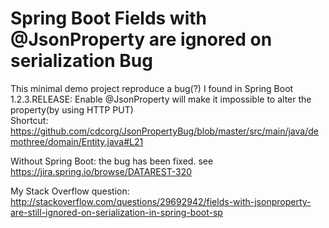 # Spring Boot Fields with @JsonProperty are ignored on serialization Bug

This minimal demo project reproduce a bug(?) I found in Spring Boot 1.2.3.RELEASE: 
Enable @JsonProperty will make it impossible to alter the property(by using HTTP PUT)     
Shortcut: https://github.com/cdcorg/JsonPropertyBug/blob/master/src/main/java/demothree/domain/Entity.java#L21

Without Spring Boot: the bug has been fixed. see https://jira.spring.io/browse/DATAREST-320

My Stack Overflow question:
http://stackoverflow.com/questions/29692942/fields-with-jsonproperty-are-still-ignored-on-serialization-in-spring-boot-sp
